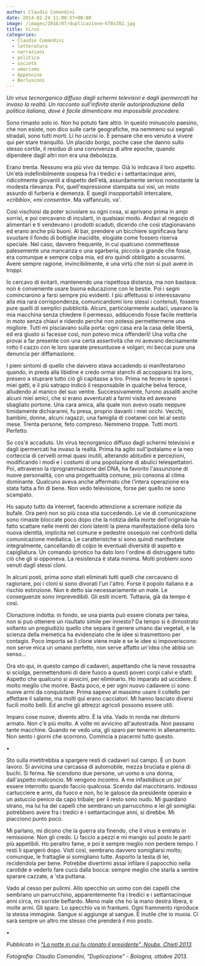 ```yaml
---
author: Claudio Comandini
date: 2014-02-24 11:00:57+00:00
image: /images/2016/07/duplicazione-678x381.jpg
title: Virus
categories:
  - Claudio Comandini
  - letteratura
  - narrazioni
  - politica
  - società
  - umorismo
  - Appennino
  - Berlusconi
---
```


*Un virus tecnorganico diffuso dagli schermi televisivi e dagli ipermercati ha invaso la realtà. Un racconto sull'infinita sterile autoriproduzione della politica italiana, dove è facile dimenticare ma impossibile procedere.*

Sono rimasto solo io. Non ho potuto fare altro. In questo minuscolo paesino, che non esiste, non dico sulle carte geografiche, ma nemmeno sui segnali stradali, sono tutti morti. Li ho uccisi io. E pensare che ero venuto a vivere qui per stare tranquillo. Un placido borgo, poche case che danno sullo stesso cortile, il residuo di una convivenza di altre epoche, quando dipendere dagli altri non era una debolezza.

Erano trenta. Nessuno era più vivo da tempo. Già lo indicava il loro aspetto. Un'età indefinibilmente sospesa fra i tredici e i settantacinque anni, ridicolmente giovanili a dispetto dell'età, assurdamente seriosi nonostante la modesta rilevanza. Poi, quell'espressione stampata sui visi, un misto assurdo di furberia e demenza. E quegli insopportabili intercalare, *«cribbio»*, *«mi consenta»*. Ma vaffanculo, va'.

Così vischiosi da poter scivolare su ogni cosa, si aprivano prima in ampi sorrisi, e poi cercavano di incularti, in qualsiasi modo. Andavi al negozio di alimentari e ti vendevano i prodotti scaduti, dicendo che così stagionavano ed erano anche più buoni. Al bar, prendere un bicchiere significava farsi svuotare il fondo di bottiglie inacidite, elogiate come fossero riserva speciale. Nel caso, davvero frequente, in cui qualcuno commettesse palesemente una mancanza o una sgarberia, piccola o grande che fosse, era comunque e sempre colpa mia, ed ero quindi obbligato a scusarmi. Avere sempre ragione, invincibilmente, è una virtù che non si può avere in troppi.

Io cercavo di evitarli, mantenendo una rispettosa distanza, ma non bastava: non è conveniente usare buona educazione con le bestie. Poi i segni cominciarono a farsi sempre più evidenti. I più affettuosi si interessavano alla mia rara corrispondenza, comunicandomi loro stessi i contenuti, fossero pure quelli di semplici pubblicità. Alcuni, particolarmente audaci, usavano la mia macchina senza chiedere il permesso, adducendo fosse facile metterla in moto senza chiavi e ridendo perché non potessi permettermene una migliore. Tutti mi pisciavano sulla porta: ogni casa era la casa delle libertà, ed era giusto si facesse così, non potevo mica offenderli! Una volta che provai a far presente con una certa assertività che mi avevano decisamente rotto il cazzo con le loro sparate presuntuose e volgari, mi beccai pure una denuncia per diffamazione.

I pieni sintomi di quello che davvero stava accadendo si manifestarono quando, in preda alla libidine e credo ormai stanchi di accoppiarsi tra loro, presero a stuprare tutto ciò gli capitasse a tiro. Prima ne fecero le spese i miei gatti, e il più satrapo indicò il responsabile in qualche belva feroce, alludendo al manico del suo ventre. Successivamente, furono assaliti anche alcuni miei amici, che si erano avventurati a farmi visita ed avevano sbagliato portone. Una cara amica, alla quale non avevo osato neppure timidamente dichiararmi, fu presa, proprio davanti i miei occhi. Vecchi, bambini, donne, alcuni ragazzi, una famiglia di coetanei con lei al sesto mese. Trenta persone, feto compreso. Nemmeno troppe. Tutti morti. Perfetto.

So cos'è accaduto. Un virus tecnorganico diffuso dagli schermi televisivi e dagli ipermercati ha invaso la realtà. Prima ha agito sull'ipotalamo e la neo corteccia di cervelli ormai quasi inutili, alterando abitudini e percezioni, modificando i modi e i costumi di una popolazione di abulici telespettatori. Poi, attraverso la riprogrammazione del DNA, ha favorito l'assunzione di nuove personalità, con una progettualità comune, più consona al clima dominante. Qualcuno aveva anche affermato che l'intera operazione era stata fatta a fin di bene. Non vedo televisione, forse per quello ne sono scampato.

Ho saputo tutto da internet, facendo attenzione a scremare notizie da bufale. Ora però non so più cosa stia succedendo. Le vie di comunicazione sono rimaste bloccate poco dopo che la notizia della morte dell'originale ha fatto scattare nelle menti dei cloni latenti la piena manifestazione della loro nuova identità, implicita nel comune e pedestre ossequio nei confronti della comunicazione mediatica. Le caratteristche si sono quindi manifestate integralmente, cancellando di colpo le eventuali diversità di aspetto e capigliatura. Un comando ipnotico ha dato loro l'ordine di distruggere tutto ciò che gli si opponeva. La resistenza è stata minima. Molti problemi sono venuti dagli stessi cloni.

In alcuni posti, prima sono stati eliminati tutti quelli che cercavano di ragionare, poi i cloni si sono divorati l'un l'altro. Forse il popolo italiano è a rischio estinzione. Non è detto sia necessariamente un male. Le conseguenze sono imprevedibili. Gli esiti incerti. Tuttavia, già da tempo è così.

Clonazione indotta: in fondo, se una pianta può essere clonata per talea, non si può ottenere un risultato simile per innesto? Da tempo si è dimostrato soltanto un pregiudizio quello che separa il genere umano dai vegetali, e la scienza della memetica ha evidenziato che le idee si trasmettono per contagio. Poco importa se il clone viene male e se le idee si impoveriscono: non serve mica un umano perfetto, non serve affatto un'idea che abbia un senso...

Ora sto qui, in questo campo di cadaveri, aspettando che la neve rossastra si sciolga, permettendomi di dare fuoco a questi poveri corpi calvi e sfatti. Aspetto che qualcuno si avvicini, per eliminarlo. Ho imparato ad uccidere. È molto meglio che morire. Basta poco, e per ogni nuovo cadavere ci sono nuove armi da conquistare. Prima sapevo al massimo usare il coltello per affettare il salame, ma molti qui erano cacciatori. Mi hanno lasciato diversi fucili molto belli. Ed anche gli attrezzi agricoli possono essere utili.

Imparo cose nuove, divento altro. È la vita. Vado in ronda nei dintorni armato. Non c'è più molto. A volte mi avvicino all'autostrada. Non passano tante macchine. Quando ne vedo una, gli sparo per tenermi in allenamento. Non sento i giorni che scorrono. Comincia a piacermi tutto questo.

•

Sto sulla mietitrebbia a spargere resti di cadaveri sul campo. È un buon lavoro. Si avvicina una carcassa di automobile, mezza bruciata e piena di buchi. Si ferma. Ne scendono due persone, un uomo e una donna, dall'aspetto malconcio. Mi vengono incontro. A me infastidisce un po' essere interrotto quando faccio qualcosa. Scendo dal macchinario. Indosso cartucciere e armi, da fuoco e non, ho le galosce da presidente operaio e un astuccio penico da capo tribale; per il resto sono nudo. Mi guardano strano, ma lui ha dei capelli che sembrano un parrucchino e lei gli somiglia: potrebbero avere fra i tredici e i settantacinque anni, si direbbe. Mi piacciono punto poco.

Mi parlano, mi dicono che la guerra sta finendo, che il virus è entrato in remissione. Non gli credo. Li faccio a pezzi e mi mangio sul posto le parti più appetibili. Ho peraltro fame, e poi è sempre meglio non perdere tempo. I resti li spargerò dopo. Visti così, sembrano davvero somigliarsi molto; comunque, le frattaglie si somigliano tutte. Asporto la testa di lei, recidendola per bene. Potrebbe divertirmi assai infilare il papocchio nella carotide e vederlo fare cucù dalla bocca: sempre meglio che starla a sentire sparare cazzate, a 'sta puttana.

Vado al cesso per pulirmi. Allo specchio un uomo con dei capelli che sembrano un parrucchino, apparentemente fra i tredici e i settantacinque anni circa, mi sorride beffardo. Meno male che ho la mano destra libera, e molte armi. Gli sparo. Lo specchio va in frantumi. Ogni frammento riproduce la stessa immagine. Sangue si aggiunge al sangue. È inutile che io muoia. Ci sarà sempre un altro me stesso che prenderà il mio posto.

•

*Pubblicato in ["La notte in cui fu clonato il presidente", Noubs, Chieti 2013](http://www.ndanet.it/la-notte-in-cui-fu-clonato-il-presidente.html).*

*Fotografia: Claudio Comandini, "Duplicazione" - Bologna, ottobre 2013.*
